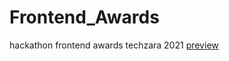 # Frontend_Awards
hackathon frontend awards techzara 2021
[preview](https://christianodc7.github.io/Front-End-Animation-2021)
